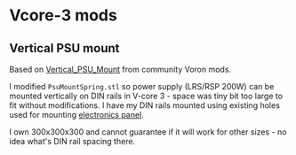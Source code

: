 # Vcore-3 mods

## Vertical PSU mount

Based on [Vertical_PSU_Mount](https://github.com/VoronDesign/VoronUsers/tree/master/printer_mods/madfabrications/Vertical_PSU_Mount) from community Voron mods.

I modified `PsuMountSpring.stl` so power supply (LRS/RSP 200W) can be mounted vertically on DIN rails in V-core 3 - space was tiny bit too large to fit without modifications. I have my DIN rails mounted using existing holes used for mounting [electronics panel](https://github.com/Rat-Rig/V-core-3/blob/main/cad/panels/DXF/Metric%20Units%20(mm)/300/panel_electronics_plain_300.dxf).

I own 300x300x300 and cannot guarantee if it will work for other sizes - no idea what's DIN rail spacing there.


